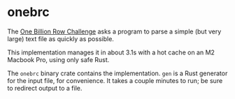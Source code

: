 # onebrc

The [One Billion Row Challenge](https://1brc.dev/) asks a program to parse a simple (but very large) text file as quickly as possible.

This implementation manages it in about 3.1s with a hot cache on an M2 Macbook Pro, using only safe Rust.

The `onebrc` binary crate contains the implementation. `gen` is a Rust generator for the input file, for convenience. 
It takes a couple minutes to run; be sure to redirect output to a file.